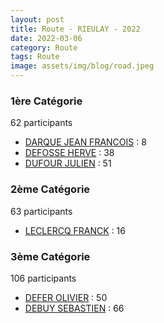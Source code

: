 ```yaml
---
layout: post
title: Route - RIEULAY - 2022
date: 2022-03-06
category: Route
tags: Route
image: assets/img/blog/road.jpeg
---
```


### 1ère Catégorie
62 participants
- [DARQUE JEAN FRANCOIS](https://teamspecializedlille.cc/coureurs/darquejeanfrancois) : 8
- [DEFOSSE HERVE](https://teamspecializedlille.cc/coureurs/defosseherve) : 38
- [DUFOUR JULIEN](https://teamspecializedlille.cc/coureurs/dufourjulien) : 51

### 2ème Catégorie
63 participants
- [LECLERCQ FRANCK](https://teamspecializedlille.cc/coureurs/leclercqfranck) : 16

### 3ème Catégorie
106 participants
- [DEFER OLIVIER](https://teamspecializedlille.cc/coureurs/deferolivier) : 50
- [DEBUY SEBASTIEN](https://teamspecializedlille.cc/coureurs/debuysebastien) : 66
